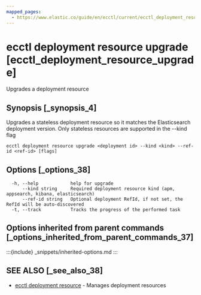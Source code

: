 ```yaml
---
mapped_pages:
  - https://www.elastic.co/guide/en/ecctl/current/ecctl_deployment_resource_upgrade.html
---
```


# ecctl deployment resource upgrade [ecctl_deployment_resource_upgrade]

Upgrades a deployment resource


## Synopsis [_synopsis_4]

Upgrades a stateless deployment resource so it matches the Elasticsearch deployment version. Only stateless resources are supported in the --kind flag

```
ecctl deployment resource upgrade <deployment id> --kind <kind> --ref-id <ref-id> [flags]
```


## Options [_options_38]

```
  -h, --help            help for upgrade
      --kind string     Required deployment resource kind (apm, appsearch, kibana, elasticsearch)
      --ref-id string   Optional deployment RefId, if not set, the RefId will be auto-discovered
  -t, --track           Tracks the progress of the performed task
```


## Options inherited from parent commands [_options_inherited_from_parent_commands_37]

:::{include} _snippets/inherited-options.md
:::


## SEE ALSO [_see_also_38]

* [ecctl deployment resource](/reference/ecctl_deployment_resource.md)	 - Manages deployment resources

